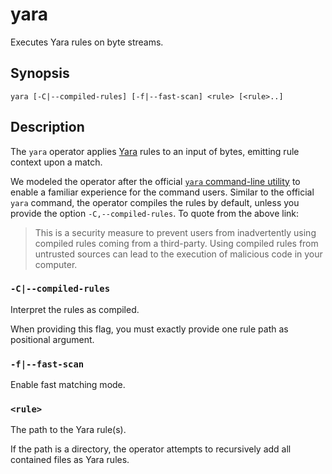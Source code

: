 # yara

Executes Yara rules on byte streams.

## Synopsis

```
yara [-C|--compiled-rules] [-f|--fast-scan] <rule> [<rule>..]
```

## Description

The `yara` operator applies [Yara](https://virustotal.github.io/yara/) rules to
an input of bytes, emitting rule context upon a match.

We modeled the operator after the official [`yara` command-line
utility](https://yara.readthedocs.io/en/stable/commandline.html) to enable a
familiar experience for the command users. Similar to the official `yara`
command, the operator compiles the rules by default, unless you provide the
option `-C,--compiled-rules`. To quote from the above link:

> This is a security measure to prevent users from inadvertently using compiled
> rules coming from a third-party. Using compiled rules from untrusted sources
> can lead to the execution of malicious code in your computer.

### `-C|--compiled-rules`

Interpret the rules as compiled.

When providing this flag, you must exactly provide one rule path as positional
argument.

### `-f|--fast-scan`

Enable fast matching mode.

### `<rule>`

The path to the Yara rule(s).

If the path is a directory, the operator attempts to recursively add all
contained files as Yara rules.
